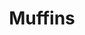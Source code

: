 ---
layout: recette
categories: [recettes]
hidden: true
lang: fr
sitemap: false
title: Muffins
type: sucre
pour: pour 6 muffins
recettes:
  Nature:
    ingredients: 
      - nom: farine blanche
        qte: 150
        unite: gr
      - nom: levure chimique
        qte: 4
        unite: gr
      - nom: sucre glace
        qte: 120
        unite: gr
      - nom: sel
        qte: 2
        unite: gr
      - nom: oeufs 
        qte: 2
      - nom: huile neutre
        qte: 120
        unite: gr
      - nom: lait
        qte: 50
        unite: gr
      - nom: vanille liquide
    preconditions:
      - Préchauffer le four à 160°C
    etapes:
      - label: Préparation
        details:
        - Verser la farine, la levure, le sucre et le sel dans un saladier
        - Verser les oeufs, le lait, l'huile et l'extrait de vanille dans un autre saladier. Mélanger
        - Tout incorporer ensemble
      - label: Cuisson
        emoji: 🔥
        details:
          - Cuire 35 minutes à 160°C
  Chocolat:
    ingredients: 
    - nom: oeufs 
      qte: 2
    - nom: poudre d'amandes
      qte: 55
      unite: gr
    - nom: beurre
      qte: 55
      unite: gr
    - nom: sucre glace
      qte: 40
      unite: gr
    - nom: chocolat noir
      qte: 100
      unite: gr
    - nom: amaretto
      qte: 10
      unite: gr
    preconditions:
      - Préchauffer le four à 180°C
      - Séparer les blancs des jaunes
    etapes:
      - label: Préparation
        details:
          - Faire fondre le chocolat et le beurre
          - Réserver 10 minutes afin que le mélange ne soit pas trop chaud
          - Incorporer la moitié du sucre
          - Incorporer les jaunes
          - Incorporer la poudre d'amandes et l'amaretto
          - Battre les blancs en neige tout en ajoutant l'autre moitié du sucre
          - Incorporer les blancs 
      - label: Cuisson
        emoji: 🔥
        details:
          - Cuire 20 minutes à 180°C
  Citron:
    ingredients: 
      - nom: oeufs 
        qte: 2
      - nom: farine blanche
        qte: 100
        unite: gr
      - nom: beurre
        qte: 110
        unite: gr
      - nom: sucre glace
        qte: 120
        unite: gr
      - nom: citron
        qte: 1
    preconditions:
      - Préchauffer le four à 180°C
      - Zester le citron
      - Presser le citron et garder 20 grammes de jus maximum
    etapes:
      - label: Préparation
        details:
          - À l'aide d'une spatule, mélanger le sucre glace, le beurre fondu et les zestes du citron
          - Mélanger avec la farine en deux fois
          - Dans un autre saladier fouetter les oeufs et les 20 grammes de jus de citron
          - Tout mélanger au fouet
      - label: Cuisson
        emoji: 🔥
        details: 
          - Cuire 20 minutes à 180°C
---